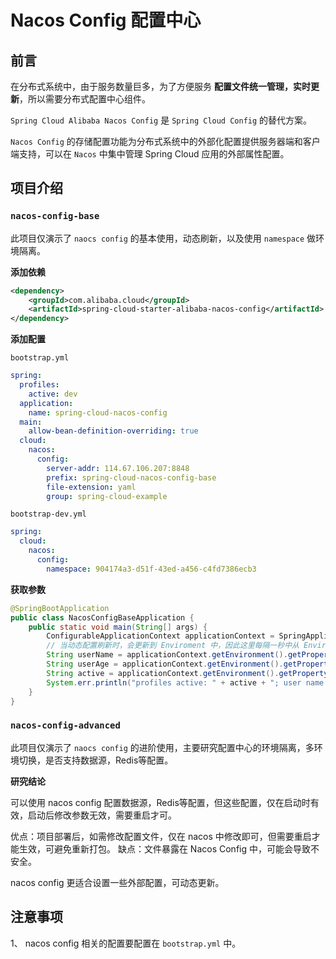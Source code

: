 # Nacos Config 配置中心

## 前言

在分布式系统中，由于服务数量巨多，为了方便服务 **配置文件统一管理，实时更新**，所以需要分布式配置中心组件。

`Spring Cloud Alibaba Nacos Config` 是 `Spring Cloud Config` 的替代方案。

`Nacos Config` 的存储配置功能为分布式系统中的外部化配置提供服务器端和客户端支持，可以在 `Nacos` 中集中管理 Spring Cloud 应用的外部属性配置。

## 项目介绍

### `nacos-config-base`

此项目仅演示了 `naocs config` 的基本使用，动态刷新，以及使用 `namespace` 做环境隔离。

**添加依赖**

```xml
<dependency>
    <groupId>com.alibaba.cloud</groupId>
    <artifactId>spring-cloud-starter-alibaba-nacos-config</artifactId>
</dependency>
```

**添加配置**

`bootstrap.yml`

```yaml
spring:
  profiles:
    active: dev
  application:
    name: spring-cloud-nacos-config
  main:
    allow-bean-definition-overriding: true
  cloud:
    nacos:
      config:
        server-addr: 114.67.106.207:8848
        prefix: spring-cloud-nacos-config-base
        file-extension: yaml
        group: spring-cloud-example
```

`bootstrap-dev.yml`

```yaml
spring:
  cloud:
    nacos:
      config:
        namespace: 904174a3-d51f-43ed-a456-c4fd7386ecb3
```

**获取参数**

```java
@SpringBootApplication
public class NacosConfigBaseApplication {
    public static void main(String[] args) {
        ConfigurableApplicationContext applicationContext = SpringApplication.run(NacosConfigBaseApplication.class, args);
        // 当动态配置刷新时，会更新到 Enviroment 中，因此这里每隔一秒中从 Enviroment 中获取配置
        String userName = applicationContext.getEnvironment().getProperty("user.name");
        String userAge = applicationContext.getEnvironment().getProperty("user.age");
        String active = applicationContext.getEnvironment().getProperty("profiles.active");
        System.err.println("profiles active: " + active + "; user name :" + userName + "; user age: " + userAge);
    }
}
```

### `nacos-config-advanced`

此项目仅演示了 `naocs config` 的进阶使用，主要研究配置中心的环境隔离，多环境切换，是否支持数据源，Redis等配置。

**研究结论**

可以使用 nacos config 配置数据源，Redis等配置，但这些配置，仅在启动时有效，启动后修改参数无效，需要重启才可。

优点：项目部署后，如需修改配置文件，仅在 nacos 中修改即可，但需要重启才能生效，可避免重新打包。
缺点：文件暴露在 Nacos Config 中，可能会导致不安全。

nacos config 更适合设置一些外部配置，可动态更新。

## 注意事项

1、 nacos config 相关的配置要配置在 `bootstrap.yml` 中。
